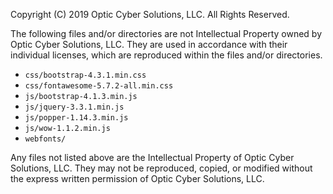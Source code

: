 Copyright (C) 2019 Optic Cyber Solutions, LLC. All Rights Reserved.

The following files and/or directories are not Intellectual Property owned by
Optic Cyber Solutions, LLC. They are used in accordance with their individual
licenses, which are reproduced within the files and/or directories.
  - `css/bootstrap-4.3.1.min.css`
  - `css/fontawesome-5.7.2-all.min.css`
  - `js/bootstrap-4.1.3.min.js`
  - `js/jquery-3.3.1.min.js`
  - `js/popper-1.14.3.min.js`
  - `js/wow-1.1.2.min.js`
  - `webfonts/`

Any files not listed above are the Intellectual Property of
Optic Cyber Solutions, LLC. They may not be reproduced, copied, or modified
without the express written permission of Optic Cyber Solutions, LLC.
